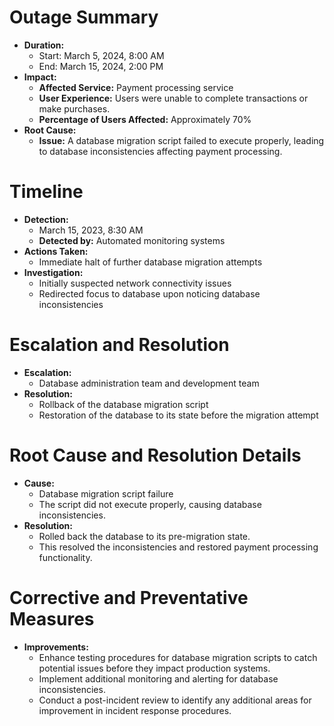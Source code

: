 # Outage Summary
- **Duration:** 
  - Start: March 5, 2024, 8:00 AM
  - End: March 15, 2024, 2:00 PM
- **Impact:** 
  - **Affected Service:** Payment processing service
  - **User Experience:** Users were unable to complete transactions or make purchases.
  - **Percentage of Users Affected:** Approximately 70%
- **Root Cause:** 
  - **Issue:** A database migration script failed to execute properly, leading to database inconsistencies affecting payment processing.

# Timeline
- **Detection:** 
  - March 15, 2023, 8:30 AM
  - **Detected by:** Automated monitoring systems
- **Actions Taken:** 
  - Immediate halt of further database migration attempts
- **Investigation:** 
  - Initially suspected network connectivity issues
  - Redirected focus to database upon noticing database inconsistencies

# Escalation and Resolution
- **Escalation:** 
  - Database administration team and development team
- **Resolution:** 
  - Rollback of the database migration script
  - Restoration of the database to its state before the migration attempt

# Root Cause and Resolution Details
- **Cause:** 
  - Database migration script failure
  - The script did not execute properly, causing database inconsistencies.
- **Resolution:** 
  - Rolled back the database to its pre-migration state.
  - This resolved the inconsistencies and restored payment processing functionality.

# Corrective and Preventative Measures
- **Improvements:** 
  - Enhance testing procedures for database migration scripts to catch potential issues before they impact production systems.
  - Implement additional monitoring and alerting for database inconsistencies.
  - Conduct a post-incident review to identify any additional areas for improvement in incident response procedures.
